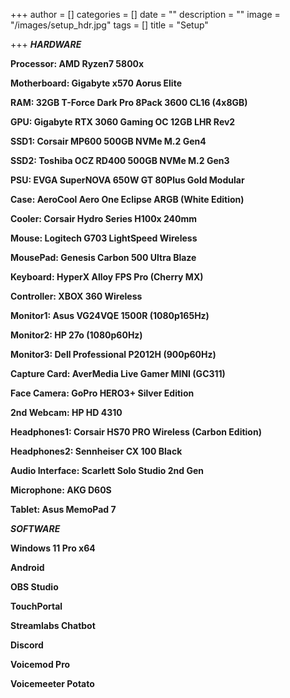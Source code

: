 +++
author = []
categories = []
date = ""
description = ""
image = "/images/setup_hdr.jpg"
tags = []
title = "Setup"

+++
**_HARDWARE_**

**Processor: AMD Ryzen7 5800x**

**Motherboard: Gigabyte x570 Aorus Elite**

**RAM: 32GB T-Force Dark Pro 8Pack 3600 CL16 (4x8GB)**

**GPU: Gigabyte RTX 3060 Gaming OC 12GB LHR Rev2**

**SSD1: Corsair MP600 500GB NVMe M.2 Gen4**

**SSD2: Toshiba OCZ RD400 500GB NVMe M.2 Gen3**

**PSU: EVGA SuperNOVA 650W GT 80Plus Gold Modular**

**Case: AeroCool Aero One Eclipse ARGB (White Edition)**

**Cooler: Corsair Hydro Series H100x 240mm**

**Mouse: Logitech G703 LightSpeed Wireless**

**MousePad: Genesis Carbon 500 Ultra Blaze**

**Keyboard: HyperX Alloy FPS Pro (Cherry MX)**

**Controller: XBOX 360 Wireless**

**Monitor1: Asus VG24VQE 1500R (1080p165Hz)**

**Monitor2: HP 27o (1080p60Hz)**

**Monitor3: Dell Professional P2012H (900p60Hz)**

**Capture Card: AverMedia Live Gamer MINI (GC311)**

**Face Camera: GoPro HERO3+ Silver Edition**

**2nd Webcam: HP HD 4310**

**Headphones1: Corsair HS70 PRO Wireless (Carbon Edition)**

**Headphones2: Sennheiser CX 100 Black**

**Audio Interface: Scarlett Solo Studio 2nd Gen**

**Microphone: AKG D60S**

**Tablet: Asus MemoPad 7**

**_SOFTWARE_**

**Windows 11 Pro x64**

**Android**

**OBS Studio**

**TouchPortal**

**Streamlabs Chatbot**

**Discord**

**Voicemod Pro**

**Voicemeeter Potato**